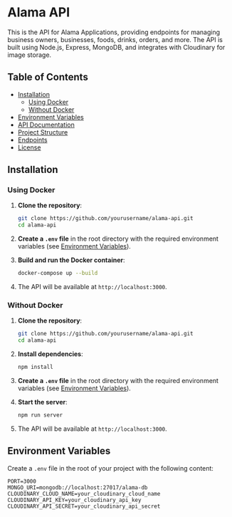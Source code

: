 # Alama API

This is the API for Alama Applications, providing endpoints for managing business owners, businesses, foods, drinks, orders, and more. The API is built using Node.js, Express, MongoDB, and integrates with Cloudinary for image storage.

## Table of Contents
- [Installation](#installation)
  - [Using Docker](#using-docker)
  - [Without Docker](#without-docker)
- [Environment Variables](#environment-variables)
- [API Documentation](#api-documentation)
- [Project Structure](#project-structure)
- [Endpoints](#endpoints)
- [License](#license)

## Installation

### Using Docker

1. **Clone the repository**:
    ```bash
    git clone https://github.com/yourusername/alama-api.git
    cd alama-api
    ```

2. **Create a `.env` file** in the root directory with the required environment variables (see [Environment Variables](#environment-variables)).

3. **Build and run the Docker container**:
    ```bash
    docker-compose up --build
    ```

4. The API will be available at `http://localhost:3000`.

### Without Docker

1. **Clone the repository**:
    ```bash
    git clone https://github.com/yourusername/alama-api.git
    cd alama-api
    ```

2. **Install dependencies**:
    ```bash
    npm install
    ```

3. **Create a `.env` file** in the root directory with the required environment variables (see [Environment Variables](#environment-variables)).

4. **Start the server**:
    ```bash
    npm run server
    ```

5. The API will be available at `http://localhost:3000`.

## Environment Variables

Create a `.env` file in the root of your project with the following content:

```env
PORT=3000
MONGO_URI=mongodb://localhost:27017/alama-db
CLOUDINARY_CLOUD_NAME=your_cloudinary_cloud_name
CLOUDINARY_API_KEY=your_cloudinary_api_key
CLOUDINARY_API_SECRET=your_cloudinary_api_secret
